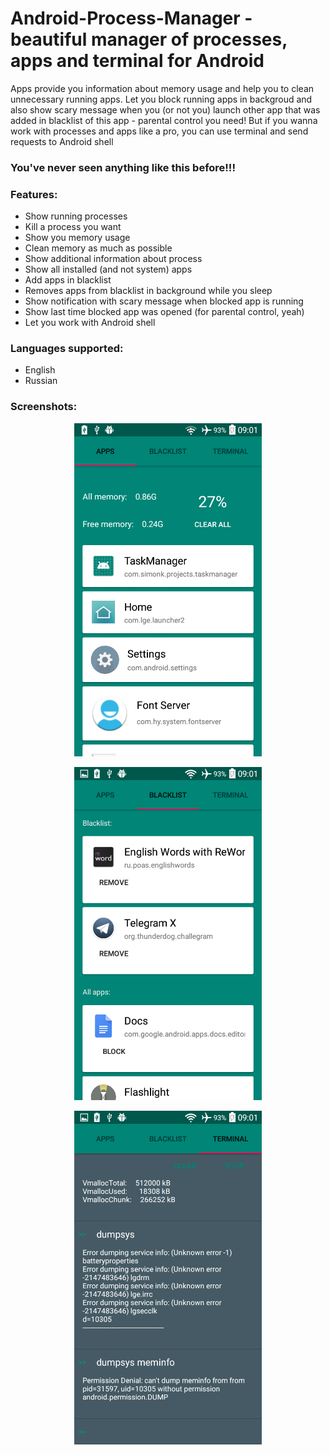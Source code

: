 # Android-Process-Manager - beautiful manager of processes, apps and terminal for Android

Apps provide you information about memory usage and help you to clean unnecessary running apps. 
Let you block running apps in backgroud and also show scary message when you (or not you) launch other app that was added in blacklist of this app - parental control you need!
But if you wanna work with processes and apps like a pro, you can use terminal and send requests to Android shell

### You've never seen anything like this before!!!

### Features:
* Show running processes
* Kill a process you want
* Show you memory usage
* Clean memory as much as possible
* Show additional information about process
* Show all installed (and not system) apps
* Add apps in blacklist
* Removes apps from blacklist in background while you sleep
* Show notification with scary message when blocked app is running
* Show last time blocked app was opened (for parental control, yeah)
* Let you work with Android shell

### Languages supported:
* English
* Russian

### Screenshots:
<p align="center">
  <img src="screenshots/apps.png" width="300">
</p>
<p align="center">
  <img src="screenshots/blacklist.png" width="300">
</p>
<p align="center">
  <img src="screenshots/terminal.png" width="300">
</p>
